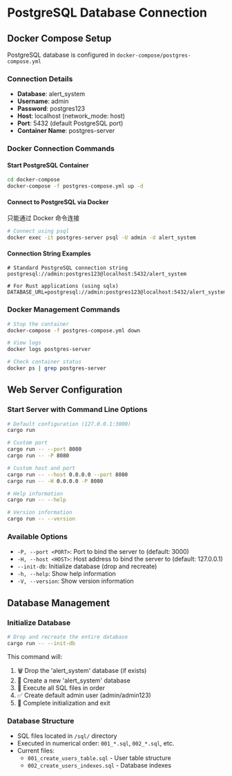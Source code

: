 # PostgreSQL Database Connection

## Docker Compose Setup
PostgreSQL database is configured in `docker-compose/postgres-compose.yml`

### Connection Details
- **Database**: alert_system
- **Username**: admin
- **Password**: postgres123
- **Host**: localhost (network_mode: host)
- **Port**: 5432 (default PostgreSQL port)
- **Container Name**: postgres-server

### Docker Connection Commands

#### Start PostgreSQL Container
```bash
cd docker-compose
docker-compose -f postgres-compose.yml up -d
```

#### Connect to PostgreSQL via Docker
只能通过 Docker 命令连接
```bash
# Connect using psql
docker exec -it postgres-server psql -U admin -d alert_system
```

#### Connection String Examples
```
# Standard PostgreSQL connection string
postgresql://admin:postgres123@localhost:5432/alert_system

# For Rust applications (using sqlx)
DATABASE_URL=postgresql://admin:postgres123@localhost:5432/alert_system
```

### Docker Management Commands
```bash
# Stop the container
docker-compose -f postgres-compose.yml down

# View logs
docker logs postgres-server

# Check container status
docker ps | grep postgres-server
```

## Web Server Configuration

### Start Server with Command Line Options
```bash
# Default configuration (127.0.0.1:3000)
cargo run

# Custom port
cargo run -- --port 8080
cargo run -- -P 8080

# Custom host and port
cargo run -- --host 0.0.0.0 --port 8080
cargo run -- -H 0.0.0.0 -P 8080

# Help information
cargo run -- --help

# Version information
cargo run -- --version
```

### Available Options
- `-P, --port <PORT>`: Port to bind the server to (default: 3000)
- `-H, --host <HOST>`: Host address to bind the server to (default: 127.0.0.1)
- `--init-db`: Initialize database (drop and recreate)
- `-h, --help`: Show help information
- `-V, --version`: Show version information

## Database Management

### Initialize Database
```bash
# Drop and recreate the entire database
cargo run -- --init-db
```

This command will:
1. 🗑️ Drop the 'alert_system' database (if exists)
2. 🔨 Create a new 'alert_system' database
3. 📄 Execute all SQL files in order
4. ✅ Create default admin user (admin/admin123)
5. 🎉 Complete initialization and exit

### Database Structure
- SQL files located in `/sql/` directory
- Executed in numerical order: `001_*.sql`, `002_*.sql`, etc.
- Current files:
  - `001_create_users_table.sql` - User table structure
  - `002_create_users_indexes.sql` - Database indexes